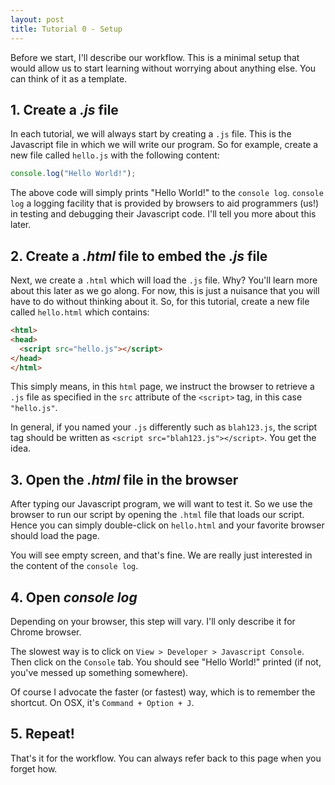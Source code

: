 ```yaml
---
layout: post
title: Tutorial 0 - Setup
---
```

Before we start, I'll describe our workflow. This is a minimal setup that would allow us to start learning without worrying about anything else. You can think of it as a template.

## 1. Create a _.js_ file
In each tutorial, we will always start by creating a `.js` file. This is the Javascript file in which we will write our program. So for example, create a new file called `hello.js` with the following content:

```javascript
console.log("Hello World!");
```

The above code will simply prints "Hello World!" to the `console log`. `console log` a logging facility that is provided by browsers to aid programmers (us!) in testing and debugging their Javascript code. I'll tell you more about this later.

## 2. Create a _.html_ file to embed the _.js_ file
Next, we create a `.html` which will load the `.js` file. Why? You'll learn more about this later as we go along. For now, this is just a nuisance that you will have to do without thinking about it. So, for this tutorial, create a new file called `hello.html` which contains:

```html
<html>
<head>
  <script src="hello.js"></script>
</head>
</html>
```

This simply means, in this `html` page, we instruct the browser to retrieve a `.js` file as specified in the `src` attribute of the `<script>` tag, in this case `"hello.js"`.

In general, if you named your `.js` differently such as `blah123.js`, the script tag should be written as `<script src="blah123.js"></script>`. You get the idea.

## 3. Open the _.html_ file in the browser
After typing our Javascript program, we will want to test it. So we use the browser to run our script by opening the `.html` file that loads our script. Hence you can simply double-click on `hello.html` and your favorite browser should load the page.

You will see empty screen, and that's fine. We are really just interested in the content of the `console log`.

## 4. Open _console log_
Depending on your browser, this step will vary. I'll only describe it for Chrome browser.

The slowest way is to click on `View > Developer > Javascript Console`. Then click on the `Console` tab. You should see "Hello World!" printed (if not, you've messed up something somewhere).

Of course I advocate the faster (or fastest) way, which is to remember the shortcut. On OSX, it's `Command + Option + J`.

## 5. Repeat!
That's it for the workflow. You can always refer back to this page when you forget how.
